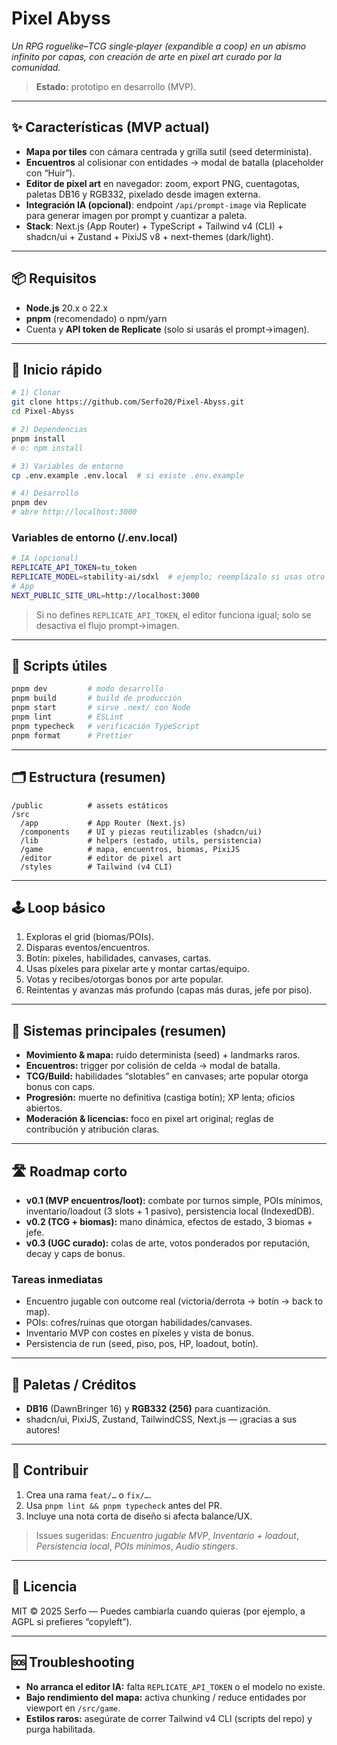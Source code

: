 # Pixel Abyss

_Un RPG roguelike–TCG single‑player (expandible a coop) en un abismo infinito por capas, con creación de arte en pixel art curado por la comunidad._

> **Estado:** prototipo en desarrollo (MVP).

---

## ✨ Características (MVP actual)
- **Mapa por tiles** con cámara centrada y grilla sutil (seed determinista).
- **Encuentros** al colisionar con entidades → modal de batalla (placeholder con “Huir”).
- **Editor de pixel art** en navegador: zoom, export PNG, cuentagotas, paletas DB16 y RGB332, pixelado desde imagen externa.
- **Integración IA (opcional)**: endpoint `/api/prompt-image` via Replicate para generar imagen por prompt y cuantizar a paleta.
- **Stack**: Next.js (App Router) + TypeScript + Tailwind v4 (CLI) + shadcn/ui + Zustand + PixiJS v8 + next-themes (dark/light).

---

## 📦 Requisitos
- **Node.js** 20.x o 22.x
- **pnpm** (recomendado) o npm/yarn
- Cuenta y **API token de Replicate** (solo si usarás el prompt→imagen).

---

## 🚀 Inicio rápido

```bash
# 1) Clonar
git clone https://github.com/Serfo20/Pixel-Abyss.git
cd Pixel-Abyss

# 2) Dependencias
pnpm install
# o: npm install

# 3) Variables de entorno
cp .env.example .env.local  # si existe .env.example

# 4) Desarrollo
pnpm dev
# abre http://localhost:3000
```

### Variables de entorno (/.env.local)
```bash
# IA (opcional)
REPLICATE_API_TOKEN=tu_token
REPLICATE_MODEL=stability-ai/sdxl  # ejemplo; reemplázalo si usas otro
# App
NEXT_PUBLIC_SITE_URL=http://localhost:3000
```

> Si no defines `REPLICATE_API_TOKEN`, el editor funciona igual; solo se desactiva el flujo prompt→imagen.

---

## 🧰 Scripts útiles
```bash
pnpm dev         # modo desarrollo
pnpm build       # build de producción
pnpm start       # sirve .next/ con Node
pnpm lint        # ESLint
pnpm typecheck   # verificación TypeScript
pnpm format      # Prettier
```

---

## 🗂️ Estructura (resumen)
```
/public          # assets estáticos
/src
  /app           # App Router (Next.js)
  /components    # UI y piezas reutilizables (shadcn/ui)
  /lib           # helpers (estado, utils, persistencia)
  /game          # mapa, encuentros, biomas, PixiJS
  /editor        # editor de pixel art
  /styles        # Tailwind (v4 CLI)
```

---

## 🕹️ Loop básico
1. Exploras el grid (biomas/POIs).
2. Disparas eventos/encuentros.
3. Botín: píxeles, habilidades, canvases, cartas.
4. Usas píxeles para pixelar arte y montar cartas/equipo.
5. Votas y recibes/otorgas bonos por arte popular.
6. Reintentas y avanzas más profundo (capas más duras, jefe por piso).

---

## 🧩 Sistemas principales (resumen)
- **Movimiento & mapa:** ruido determinista (seed) + landmarks raros.
- **Encuentros:** trigger por colisión de celda → modal de batalla.
- **TCG/Build:** habilidades “slotables” en canvases; arte popular otorga bonus con caps.
- **Progresión:** muerte no definitiva (castiga botín); XP lenta; oficios abiertos.
- **Moderación & licencias:** foco en pixel art original; reglas de contribución y atribución claras.

---

## 🛣️ Roadmap corto
- **v0.1 (MVP encuentros/loot):** combate por turnos simple, POIs mínimos, inventario/loadout (3 slots + 1 pasivo), persistencia local (IndexedDB).
- **v0.2 (TCG + biomas):** mano dinámica, efectos de estado, 3 biomas + jefe.
- **v0.3 (UGC curado):** colas de arte, votos ponderados por reputación, decay y caps de bonus.

### Tareas inmediatas
- Encuentro jugable con outcome real (victoria/derrota → botín → back to map).
- POIs: cofres/ruinas que otorgan habilidades/canvases.
- Inventario MVP con costes en píxeles y vista de bonus.
- Persistencia de run (seed, piso, pos, HP, loadout, botín).

---

## 🎨 Paletas / Créditos
- **DB16** (DawnBringer 16) y **RGB332 (256)** para cuantización.
- shadcn/ui, PixiJS, Zustand, TailwindCSS, Next.js — ¡gracias a sus autores!

---

## 🤝 Contribuir
1. Crea una rama `feat/…` o `fix/…`.
2. Usa `pnpm lint && pnpm typecheck` antes del PR.
3. Incluye una nota corta de diseño si afecta balance/UX.

> Issues sugeridas: _Encuentro jugable MVP_, _Inventario + loadout_, _Persistencia local_, _POIs mínimos_, _Audio stingers_.

---

## 📄 Licencia
MIT © 2025 Serfo — Puedes cambiarla cuando quieras (por ejemplo, a AGPL si prefieres “copyleft”).

---

## 🆘 Troubleshooting
- **No arranca el editor IA:** falta `REPLICATE_API_TOKEN` o el modelo no existe.
- **Bajo rendimiento del mapa:** activa chunking / reduce entidades por viewport en `/src/game`.
- **Estilos raros:** asegúrate de correr Tailwind v4 CLI (scripts del repo) y purga habilitada.
